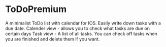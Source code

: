# ToDoPremium
A minimalist ToDo list with calendar for IOS. 
Easily write down tasks with a due date. 
Calender view - allows you to check what tasks are due on certain days
Task view - A list of all tasks. 
You can check off tasks when you are finished and delete them if you want.
